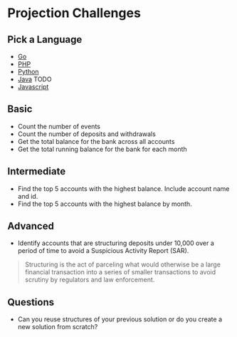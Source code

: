 # Projection Challenges

## Pick a Language

* [Go](go/bank/README.md)
* [PHP](php/README.md)
* [Python](python/README.md)
* [Java](java/README.md) TODO
* [Javascript](javascript/README.md)

## Basic

* Count the number of events
* Count the number of deposits and withdrawals
* Get the total balance for the bank across all accounts
* Get the total running balance for the bank for each month

## Intermediate

* Find the top 5 accounts with the highest balance. Include account name and id.
* Find the top 5 accounts with the highest balance by month.

## Advanced

* Identify accounts that are structuring deposits under 10,000 over a period of time to avoid a
  Suspicious Activity Report (SAR).

> Structuring is the act of parceling what would otherwise be a large financial transaction
> into a series of smaller transactions to avoid scrutiny by regulators and law enforcement.

## Questions

* Can you reuse structures of your previous solution or do you create a new solution from scratch?
